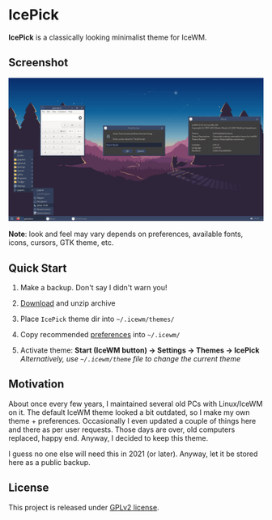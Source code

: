# IcePick

**IcePick** is a classically looking minimalist theme for IceWM.

## Screenshot

![IcePick theme screenshot](icepick-screenshot.png)

**Note**: look and feel may vary depends on preferences, available fonts, icons, cursors, GTK theme, etc.

## Quick Start

1. Make a backup. Don't say I didn't warn you!

1. [Download](https://github.com/vimux/icewm-theme-icepick/archive/refs/heads/master.zip) and unzip archive

1. Place `IcePick` theme dir into `~/.icewm/themes/`

1. Copy recommended [preferences](preferences) into `~/.icewm/`

1. Activate theme: **Start (IceWM button) -> Settings -> Themes -> IcePick** \
*Alternatively, use `~/.icewm/theme` file to change the current theme*

## Motivation

About once every few years, I maintained several old PCs with Linux/IceWM on it. The default IceWM theme looked a bit
outdated, so I make my own theme + preferences. Occasionally I even updated a couple of things here and there as per
user requests. Those days are over, old computers replaced, happy end. Anyway, I decided to keep this theme.

I guess no one else will need this in 2021 (or later). Anyway, let it be stored here as a public backup.

## License

This project is released under [GPLv2 license](LICENSE).
